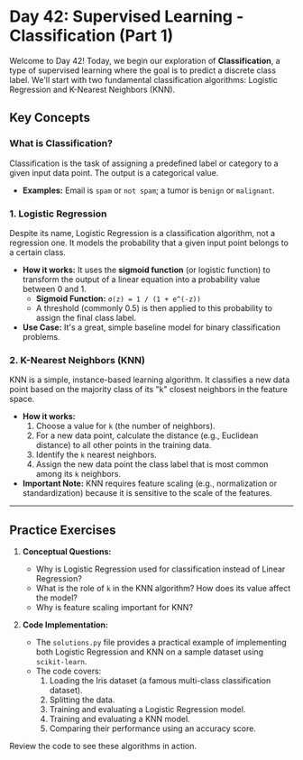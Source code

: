 # Day 42: Supervised Learning - Classification (Part 1)

Welcome to Day 42! Today, we begin our exploration of **Classification**, a type of supervised learning where the goal is to predict a discrete class label. We'll start with two fundamental classification algorithms: Logistic Regression and K-Nearest Neighbors (KNN).

## Key Concepts

### What is Classification?
Classification is the task of assigning a predefined label or category to a given input data point. The output is a categorical value.
- **Examples:** Email is `spam` or `not spam`; a tumor is `benign` or `malignant`.

### 1. Logistic Regression
Despite its name, Logistic Regression is a classification algorithm, not a regression one. It models the probability that a given input point belongs to a certain class.

- **How it works:** It uses the **sigmoid function** (or logistic function) to transform the output of a linear equation into a probability value between 0 and 1.
  - **Sigmoid Function:** `σ(z) = 1 / (1 + e^(-z))`
  - A threshold (commonly 0.5) is then applied to this probability to assign the final class label.
- **Use Case:** It's a great, simple baseline model for binary classification problems.

### 2. K-Nearest Neighbors (KNN)
KNN is a simple, instance-based learning algorithm. It classifies a new data point based on the majority class of its "k" closest neighbors in the feature space.

- **How it works:**
  1.  Choose a value for `k` (the number of neighbors).
  2.  For a new data point, calculate the distance (e.g., Euclidean distance) to all other points in the training data.
  3.  Identify the `k` nearest neighbors.
  4.  Assign the new data point the class label that is most common among its `k` neighbors.
- **Important Note:** KNN requires feature scaling (e.g., normalization or standardization) because it is sensitive to the scale of the features.

---

## Practice Exercises

1.  **Conceptual Questions:**
    *   Why is Logistic Regression used for classification instead of Linear Regression?
    *   What is the role of `k` in the KNN algorithm? How does its value affect the model?
    *   Why is feature scaling important for KNN?

2.  **Code Implementation:**
    *   The `solutions.py` file provides a practical example of implementing both Logistic Regression and KNN on a sample dataset using `scikit-learn`.
    *   The code covers:
        1.  Loading the Iris dataset (a famous multi-class classification dataset).
        2.  Splitting the data.
        3.  Training and evaluating a Logistic Regression model.
        4.  Training and evaluating a KNN model.
        5.  Comparing their performance using an accuracy score.

Review the code to see these algorithms in action.